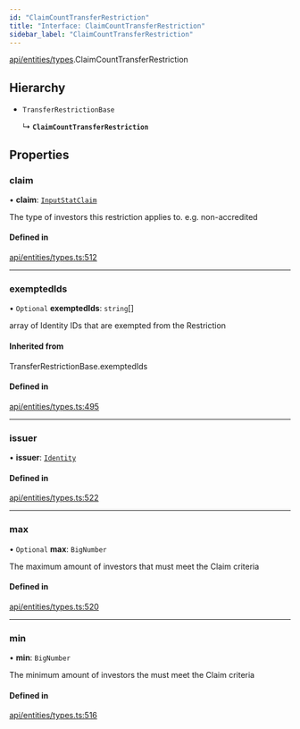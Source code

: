 ```yaml
---
id: "ClaimCountTransferRestriction"
title: "Interface: ClaimCountTransferRestriction"
sidebar_label: "ClaimCountTransferRestriction"
---
```


[api/entities/types](../../../../../modules/API/Entities/Types/Types.md).ClaimCountTransferRestriction

## Hierarchy

- `TransferRestrictionBase`

  ↳ **`ClaimCountTransferRestriction`**

## Properties

### claim

• **claim**: [`InputStatClaim`](../../../../../modules/API/Entities/Types/Types.md#inputstatclaim)

The type of investors this restriction applies to. e.g. non-accredited

#### Defined in

[api/entities/types.ts:512](https://github.com/PolymeshAssociation/polymesh-sdk/blob/c8da9dfce/src/api/entities/types.ts#L512)

___

### exemptedIds

• `Optional` **exemptedIds**: `string`[]

array of Identity IDs that are exempted from the Restriction

#### Inherited from

TransferRestrictionBase.exemptedIds

#### Defined in

[api/entities/types.ts:495](https://github.com/PolymeshAssociation/polymesh-sdk/blob/c8da9dfce/src/api/entities/types.ts#L495)

___

### issuer

• **issuer**: [`Identity`](../../../../../classes/API/Entities/Identity/Identity.md)

#### Defined in

[api/entities/types.ts:522](https://github.com/PolymeshAssociation/polymesh-sdk/blob/c8da9dfce/src/api/entities/types.ts#L522)

___

### max

• `Optional` **max**: `BigNumber`

The maximum amount of investors that must meet the Claim criteria

#### Defined in

[api/entities/types.ts:520](https://github.com/PolymeshAssociation/polymesh-sdk/blob/c8da9dfce/src/api/entities/types.ts#L520)

___

### min

• **min**: `BigNumber`

The minimum amount of investors the must meet the Claim criteria

#### Defined in

[api/entities/types.ts:516](https://github.com/PolymeshAssociation/polymesh-sdk/blob/c8da9dfce/src/api/entities/types.ts#L516)
